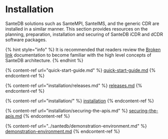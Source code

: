 # Installation

SanteDB solutions such as SanteMPI, SanteIMS, and the generic CDR are installed in a similar manner. This section provides resources on the planning, preparation, installation and securing of SanteDB iCDR and dCDR software packages.

{% hint style="info" %}
It is recommended that readers review the [Broken link](broken-reference "mention") documentation to become familiar with the high level concepts of SanteDB architecture.
{% endhint %}

{% content-ref url="quick-start-guide.md" %}
[quick-start-guide.md](quick-start-guide.md)
{% endcontent-ref %}

{% content-ref url="installation/releases.md" %}
[releases.md](installation/releases.md)
{% endcontent-ref %}

{% content-ref url="installation/" %}
[installation](installation/)
{% endcontent-ref %}

{% content-ref url="installation/securing-the-apis.md" %}
[securing-the-apis.md](installation/securing-the-apis.md)
{% endcontent-ref %}

{% content-ref url="../santedb/demonstration-environment.md" %}
[demonstration-environment.md](../santedb/demonstration-environment.md)
{% endcontent-ref %}
